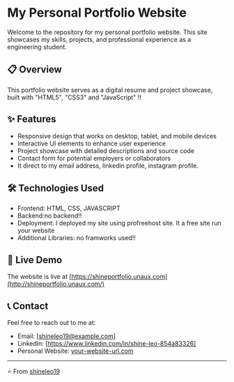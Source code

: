 # My Personal Portfolio Website

Welcome to the repository for my personal portfolio website. This site showcases my skills, projects, and professional experience as a engineering student.

## 📋 Overview

This portfolio website serves as a digital resume and project showcase, built with "HTML5", "CSS3" and "JavaScript" ‼️

## ✨ Features

- Responsive design that works on desktop, tablet, and mobile devices
- Interactive UI elements to enhance user experience
- Project showcase with detailed descriptions and source code
- Contact form for potential employers or collaborators
- It direct to my email address, linkedin profile, instagram profile.

## 🛠️ Technologies Used

- Frontend: HTML, CSS, JAVASCRIPT
- Backend:no backend‼️
- Deployment: I deployed my site using profreehost site. It a free site run your website
- Additional Libraries: no framworks used‼️

## 🚀 Live Demo

The website is live at [https://shineportfolio.unaux.com](http://shineportfolio.unaux.com/)

## 📞 Contact

Feel free to reach out to me at:
- Email: [shineleo19@example.com]
- LinkedIn: [https://www.linkedin.com/in/shine-leo-854a83326]
- Personal Website: [your-website-url.com](http://shineportfolio.unaux.com)

---

⭐️ From [shineleo19](https://github.com/yourusername)
